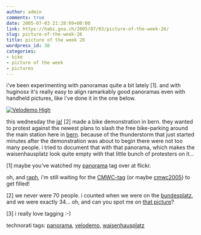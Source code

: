 ```yaml
---
author: admin
comments: true
date: 2005-07-03 21:28:09+00:00
link: https://habi.gna.ch/2005/07/03/picture-of-the-week-26/
slug: picture-of-the-week-26
title: picture of the week 26
wordpress_id: 38
categories:
- bike
- picture of the week
- pictures
---
```


i've been experimenting with panoramas quite a bit lately [1]. and with huginosx it's really easy to align ramarkably good panoramas even with handheld pictures, like i've done it in the one below.

[![Velodemo High](https://habi.gna.ch/blog/images/velodemo_high-tm.jpg)](https://habi.gna.ch/blog/images/velodemo_high.jpg)

this wednesday the [ja!](http://jungealternative.ch/2005_aktionen/2005_06_29_velodemo.html) [2] made a bike demonstration in bern. they wanted to protest against the newest plans to slash the free bike-parking around the main station here in [bern](https://flickr.com/photos/tags/bern). because of the thunderstorm that just started minutes after the demonstration was about to begin there were not too many people. i tried to document that with that panorama, which makes the waisenhausplatz look quite empty with that little bunch of protesters on it...

[1] maybe you've watched my [panorama](https://flickr.com/photos/habi/tags/panorama) tag over at flickr.

oh, and [raph](http://velocite.ch/weblogtoo/), i'm still waiting for the [CMWC-tag](https://flickr.com/photos/tags/cmwc) (or maybe [cmwc2005](http://flickr.com/photos/tags/cmwc2005)) to get filled!

[2] we never were 70 people. i counted when we were on the [bundesplatz](https://flickr.com/photos/tags/bundesplatz), and we were exactly 34... oh, and can you spot me on [that picture](http://jungealternative.ch/images/2005/2005_06_29_veloDEMO/2005_06_29_veloDEMO-018.jpg)?

[3] i really love tagging :-)



technorati tags: [panorama](http://technorati.com/tag/panorama), [velodemo](http://technorati.com/tag/velodemo), [waisenhausplatz](http://technorati.com/tag/waisenhausplatz)


